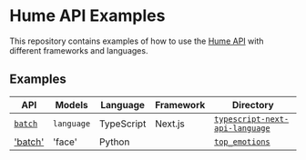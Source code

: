 # Hume API Examples

This repository contains examples of how to use the [Hume API](https://docs.hume.ai) with different frameworks and languages.

## Examples

| API     | Models     | Language             | Framework | Directory                                                                  |
| ------- | ---------- | -------------------- | ----------| -------------------------------------------------------------------------- |
| [`batch`](https://docs.hume.ai/doc/batch-api) | `language` | TypeScript           | Next.js   | [`typescript-next-api-language`](./typescript-next-api-language/README.md) |
| ['batch'](https://docs.hume.ai/doc/batch-api)| 'face'| Python | |[`top_emotions`](/python-examples/top_emotions.py)|
